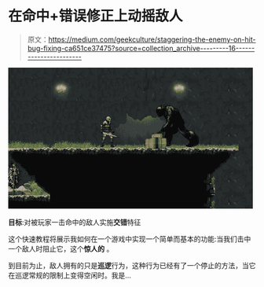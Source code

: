 # 在命中+错误修正上动摇敌人

> 原文：<https://medium.com/geekculture/staggering-the-enemy-on-hit-bug-fixing-ca651ce37475?source=collection_archive---------16----------------------->

![](img/09a372d1273f8024a10957fbff40574a.png)

**目标**:对被玩家一击命中的敌人实施**交错**特征

这个快速教程将展示我如何在一个游戏中实现一个简单而基本的功能:当我们击中一个敌人时阻止它，这个**惊人的** 。

到目前为止，敌人拥有的只是**巡逻**行为，这种行为已经有了一个停止的方法，当它在巡逻常规的限制上变得空闲时。我是…